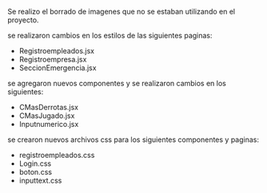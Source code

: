 Se realizo el borrado de imagenes que no se estaban utilizando en el proyecto.

se realizaron cambios en los estilos de las siguientes paginas:

- Registroempleados.jsx
- Registroempresa.jsx
- SeccionEmergencia.jsx

se agregaron nuevos componentes y se realizaron cambios en los siguientes:

- CMasDerrotas.jsx
- CMasJugado.jsx
- Inputnumerico.jsx

se crearon nuevos archivos css para los siguientes componentes y paginas:

- registroempleados.css
- Login.css
- boton.css
- inputtext.css
